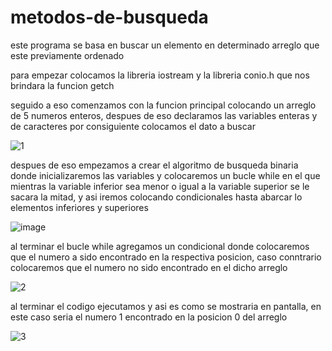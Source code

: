 # metodos-de-busqueda
este programa se basa en buscar un elemento en determinado arreglo que este previamente ordenado

para empezar colocamos la libreria iostream y la libreria conio.h que nos brindara la funcion getch

seguido a eso comenzamos con la funcion principal colocando un arreglo de 5 numeros enteros, despues de eso declaramos las variables enteras y de caracteres
por consiguiente colocamos el dato a buscar 


![1](https://user-images.githubusercontent.com/72112634/97515663-234c8a80-1957-11eb-855f-ae1c3f7b5889.png)




despues de eso empezamos a crear el algoritmo de busqueda binaria donde inicializaremos las variables y colocaremos un bucle while en el que mientras la variable inferior sea menor o igual a la variable superior se le sacara la mitad, y asi iremos colocando condicionales hasta  abarcar lo elementos inferiores y superiores


![image](https://user-images.githubusercontent.com/72112634/97516268-63f8d380-1958-11eb-854d-cc71c426d5f5.png)


al terminar el bucle while agregamos un condicional donde  colocaremos que el numero a sido encontrado en la respectiva posicion, caso conntrario colocaremos que el numero no  sido encontrado en el dicho arreglo

![2](https://user-images.githubusercontent.com/72112634/97516660-3a8c7780-1959-11eb-9a9b-16368cc1aed7.png)

al terminar el codigo ejecutamos y asi es como se mostraria en pantalla, en este caso seria el numero 1 encontrado en la posicion 0 del arreglo 

![3](https://user-images.githubusercontent.com/72112634/97516762-758eab00-1959-11eb-852f-ed59655a6692.png)
